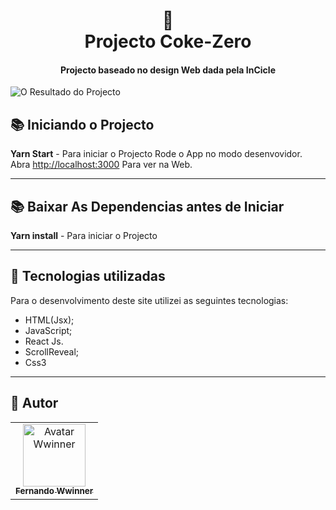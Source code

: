 <h1 align="center">
  📰<br>Projecto Coke-Zero
</h1>

<h4 align="center">
  Projecto baseado no design Web dada pela <strong>InCicle</strong>
</h4>

![O Resultado do Projecto](./assets/prIncicle.png) 

## 📚 Iniciando o Projecto

  **Yarn Start** - Para iniciar o Projecto
  Rode o App no modo desenvovidor.\
  Abra [http://localhost:3000](http://localhost:3000) Para ver na Web.

---

## 📚 Baixar As Dependencias antes de Iniciar

  **Yarn install** - Para iniciar o Projecto

---

## 💼 Tecnologias utilizadas
Para o desenvolvimento deste site utilizei as seguintes tecnologias:

- HTML(Jsx); 
- JavaScript;
- React Js.
- ScrollReveal;
- Css3

---

## 🦄 Autor<br>
<table>
  <tr>
    <td align="center">
      <a href="https://github.com/wwinner9">
        <img src="https://avatars.githubusercontent.com/u/75936750?s=400&u=aa3450ad59e5c239fd6ab632151d4df4ac3c7d2c&v=4" width="100px;" alt="Avatar Wwinner"/><br>
        <sub>
          <b>Fernando Wwinner</b>
        </sub>
      </a>
    </td>
  </tr>
</table> 
